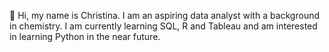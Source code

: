 👋 Hi, my name is Christina. 
I am an aspiring data analyst with a background in chemistry. 
I am currently learning SQL, R and Tableau and am interested in learning Python in the near future. 


<!---
christinamatu/christinamatu is a ✨ special ✨ repository because its `README.md` (this file) appears on your GitHub profile.
You can click the Preview link to take a look at your changes.
--->
